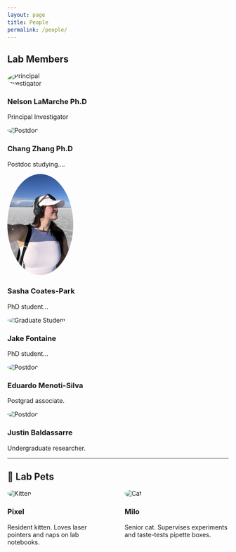 ```yaml
---
layout: page
title: People
permalink: /people/
---
```


## Lab Members

<!-- Nelson LaMarche-->
<div style="flex: 1; min-width: 200px;">
  <img src="{{ site.baseurl }}/assets/Nelson.png" alt="Principal Investigator" style="width:100%; max-width:150px; border-radius:50%;">
  <h3>Nelson LaMarche Ph.D</h3>
  <p>Principal Investigator</p>
</div>

<!-- Chang Zhang-->
<div style="flex: 1; min-width: 200px;">
  <img src="/assets/images/Chang.jpg" alt="Postdoc" style="width:100%; max-width:150px; border-radius:50%;">
  <h3>Chang Zhang Ph.D</h3>
  <p>Postdoc studying....</p>
</div>

<!-- Sasha Coates-Park-->
<div style="flex: 1; min-width: 200px;">
  <img src="/assets/Sasha.png" alt="Graduate Student" style="width:100%; max-width:150px; border-radius:50%;">
  <h3>Sasha Coates-Park</h3>
  <p>PhD student...</p>
</div>

<!-- Jake Fontaine -->
<div style="flex: 1; min-width: 200px;">
  <img src="/assets/images/Sasha.jpg" alt="Graduate Student" style="width:100%; max-width:150px; border-radius:50%;">
  <h3>Jake Fontaine</h3>
  <p>PhD student...</p>
</div>

<!-- Eduardo Menoti-Silva -->
<div style="flex: 1; min-width: 200px;">
  <img src="/assets/images/Sasha.jpg" alt="Postdoc" style="width:100%; max-width:150px; border-radius:50%;">
  <h3>Eduardo Menoti-Silva</h3>
  <p>Postgrad associate.</p>
</div>

<!-- Justin Baldassarre -->
<div style="flex: 1; min-width: 200px;">
  <img src="/assets/images/Sasha.jpg" alt="Postdoc" style="width:100%; max-width:150px; border-radius:50%;">
  <h3>Justin Baldassarre</h3>
  <p>Undergraduate researcher.</p>
</div>

</div>

---

## 🐾 Lab Pets

<div style="display: flex; flex-wrap: wrap; gap: 30px;">

<!-- Pet 1 -->
<div style="flex: 1; min-width: 200px;">
  <img src="/assets/images/kitten.jpg" alt="Kitten" style="width:100%; max-width:150px; border-radius:50%;">
  <h3>Pixel</h3>
  <p>Resident kitten. Loves laser pointers and naps on lab notebooks.</p>
</div>

<!-- Pet 2 -->
<div style="flex: 1; min-width: 200px;">
  <img src="/assets/images/cat.jpg" alt="Cat" style="width:100%; max-width:150px; border-radius:50%;">
  <h3>Milo</h3>
  <p>Senior cat. Supervises experiments and taste-tests pipette boxes.</p>
</div>

</div>
